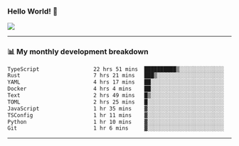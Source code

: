 ### Hello World! 👋

<a>
  <img align="center" src="https://github-readme-stats.vercel.app/api?username=megatunger&count_private=true&include_all_commits=true&bg_color=30,56CCF2,2F80ED&title_color=fff&text_color=fff" />
</a>

------
### 📊 My monthly development breakdown

<!--START_SECTION:waka-->

```txt
TypeScript                 22 hrs 51 mins  ██████████▒░░░░░░░░░░░░░░   41.67 %
Rust                       7 hrs 21 mins   ███▒░░░░░░░░░░░░░░░░░░░░░   13.42 %
YAML                       4 hrs 17 mins   ██░░░░░░░░░░░░░░░░░░░░░░░   07.82 %
Docker                     4 hrs 4 mins    ██░░░░░░░░░░░░░░░░░░░░░░░   07.43 %
Text                       2 hrs 49 mins   █▒░░░░░░░░░░░░░░░░░░░░░░░   05.15 %
TOML                       2 hrs 25 mins   █░░░░░░░░░░░░░░░░░░░░░░░░   04.43 %
JavaScript                 1 hr 35 mins    ▓░░░░░░░░░░░░░░░░░░░░░░░░   02.89 %
TSConfig                   1 hr 11 mins    ▓░░░░░░░░░░░░░░░░░░░░░░░░   02.16 %
Python                     1 hr 10 mins    ▓░░░░░░░░░░░░░░░░░░░░░░░░   02.14 %
Git                        1 hr 6 mins     ▓░░░░░░░░░░░░░░░░░░░░░░░░   02.01 %
```

<!--END_SECTION:waka-->

------

